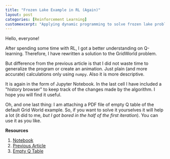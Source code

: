 ```yaml
---
title: "Frozen Lake Example in RL (Again)"
layout: post
categories: [Reinforcement Learning]
customexcerpt: "Applying dynamic programming to solve frozen lake problem."
---
```


Hello, everyone!

After spending some time with RL, I got a better understanding on Q-learning. Therefore, I have rewritten a solution to
the GridWorld problem.

But difference from the previous article is that I did not waste time to generalize the program or create an animation.
Just plain (and more accurate) calculations only using `numpy`. Also it is more descriptive.

It is again in the form of Jupyter Notebook. In the last cell I have included a "history browser" to keep track of the
changes made by the algorithm. I hope you will find it useful.

Oh, and one last thing: I am attaching a PDF file of empty Q table of the default Grid World example. So, if you want to
solve it yourselves it will help a lot (it did to me, _but I got bored in the half of the first iteration_). You can use
it as you like.

**Resources**

1. [Notebook](https://github.com/spaceymonk/reinforcement-learning/blob/main/GridWorld-new.ipynb)
2. [Previous Article](/gridworld-rl)
3. [Empty Q Table](/assets/2022-08-02/GridWorld_-_Q_Table.pdf)